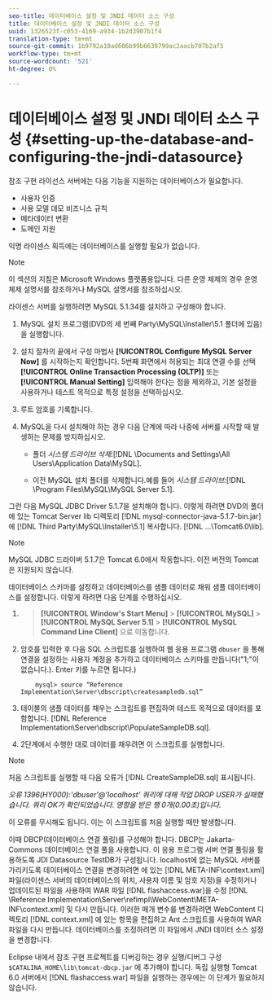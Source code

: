 ```yaml
---
seo-title: 데이터베이스 설정 및 JNDI 데이터 소스 구성
title: 데이터베이스 설정 및 JNDI 데이터 소스 구성
uuid: 1326523f-c053-4169-a934-1b2d3907b1f4
translation-type: tm+mt
source-git-commit: 1b9792a10ad606b99b6639799ac2aacb707b2af5
workflow-type: tm+mt
source-wordcount: '521'
ht-degree: 0%

---
```



# 데이터베이스 설정 및 JNDI 데이터 소스 구성 {#setting-up-the-database-and-configuring-the-jndi-datasource}

참조 구현 라이선스 서버에는 다음 기능을 지원하는 데이터베이스가 필요합니다.

* 사용자 인증
* 사용 모델 데모 비즈니스 규칙
* 메타데이터 변환
* 도메인 지원

익명 라이센스 획득에는 데이터베이스를 실행할 필요가 없습니다.

>[!NOTE]
>
>이 섹션의 지침은 Microsoft Windows 플랫폼용입니다. 다른 운영 체제의 경우 운영 체제 설명서를 참조하거나 MySQL 설명서를 참조하십시오.

라이센스 서버를 실행하려면 MySQL 5.1.34를 설치하고 구성해야 합니다.

1. MySQL 설치 프로그램(DVD의 세 번째 Party\MySQL\Installer\5.1 폴더에 있음)을 실행합니다.
1. 설치 절차의 끝에서 구성 마법사 **[!UICONTROL Configure MySQL Server Now]** 를 시작하는지 확인합니다. 5번째 화면에서 허용되는 최대 연결 수를 선택 **[!UICONTROL Online Transaction Processing (OLTP)]** 또는 **[!UICONTROL Manual Setting]** 입력해야 한다는 점을 제외하고, 기본 설정을 사용하거나 테스트 목적으로 특정 설정을 선택하십시오.

1. 루트 암호를 기록합니다.
1. MySQL을 다시 설치해야 하는 경우 다음 단계에 따라 나중에 서버를 시작할 때 발생하는 문제를 방지하십시오.

   * 폴더 *시스템 드라이브 삭제:*[!DNL \Documents and Settings\All Users\Application Data\MySQL].

   * 이전 MySQL 설치 폴더를 삭제합니다.예를 들어 *시스템 드라이브:*[!DNL \Program Files\MySQL\MySQL Server 5.1].

그런 다음 MySQL JDBC Driver 5.1.7을 설치해야 합니다. 이렇게 하려면 DVD의 폴더에 있는 Tomcat Server lib 디렉토리 [!DNL mysql-connector-java-5.1.7-bin.jar] 에 [!DNL Third Party\MySQL\Installer\5.1] 복사합니다. [!DNL ...\Tomcat6.0\lib].

>[!NOTE]
>
>MySQL JDBC 드라이버 5.1.7은 Tomcat 6.0에서 작동합니다. 이전 버전의 Tomcat은 지원되지 않습니다.

데이터베이스 스키마를 설정하고 데이터베이스를 샘플 데이터로 채워 샘플 데이터베이스를 설정합니다. 이렇게 하려면 다음 단계를 수행하십시오.

1. > **[!UICONTROL Window's Start Menu]** > **[!UICONTROL MySQL]** > **[!UICONTROL MySQL Server 5.1]** > **[!UICONTROL MySQL Command Line Client]** 으로 이동합니다.
1. 암호를 입력한 후 다음 SQL 스크립트를 실행하여 웹 응용 프로그램 `dbuser` 을 통해 연결을 설정하는 사용자 계정을 추가하고 데이터베이스 스키마를 만듭니다(&quot;1;&quot;이 없습니다.). Enter 키를 누르면 됩니다.)

   ```
       mysql> source “Reference Implementation\Server\dbscript\createsampledb.sql”
   ```

1. 테이블의 샘플 데이터를 채우는 스크립트를 편집하여 테스트 목적으로 데이터를 포함합니다. [!DNL Reference Implementation\Server\dbscript\PopulateSampleDB.sql].
1. 2단계에서 수행한 대로 데이터를 채우려면 이 스크립트를 실행합니다.

>[!NOTE]
>
>처음 스크립트를 실행할 때 다음 오류가 [!DNL CreateSampleDB.sql] 표시됩니다.

*오류 1396(HY000):&#39;dbuser&#39;@&#39;localhost&#39; 쿼리에 대해 작업 DROP USER가 실패했습니다. 쿼리 OK가 확인되었습니다. 영향을 받은 행 0개(0.00초)입니다.*

이 오류를 무시해도 됩니다. 이는 이 스크립트를 처음 실행할 때만 발생합니다.

이때 DBCP(데이터베이스 연결 풀링)를 구성해야 합니다. DBCP는 Jakarta-Commons 데이터베이스 연결 풀을 사용합니다. 이 응용 프로그램 서버 연결 풀링을 활용하도록 JDI Datasource TestDB가 구성됩니다. localhost에 없는 MySQL 서버를 가리키도록 데이터베이스 연결을 변경하려면 에 있는 [!DNL META-INF\context.xml] 파일(라이센스 서버의 데이터베이스의 위치, 사용자 이름 및 암호 지정)을 수정하거나 업데이트된 파일을 사용하여 WAR 파일 [!DNL flashaccess.war]을 수정 [!DNL \Reference Implementation\Server\refimpl\WebContent\META-INF\context.xml] 및 다시 만듭니다. 이러한 매개 변수를 변경하려면 WebContent 디렉토리 [!DNL context.xml] 에 있는 항목을 편집하고 Ant 스크립트를 사용하여 WAR 파일을 다시 만듭니다. 데이터베이스를 조정하려면 이 파일에서 JNDI 데이터 소스 설정을 변경합니다.

Eclipse 내에서 참조 구현 프로젝트를 디버깅하는 경우 실행/디버그 구성 `$CATALINA_HOME\lib\tomcat-dbcp.jar` 에 추가해야 합니다. 독립 실행형 Tomcat 6.0 서버에서 [!DNL flashaccess.war] 파일을 실행하는 경우에는 이 단계가 필요하지 않습니다.
